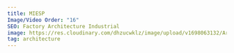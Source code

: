```yaml
---
title: MIESP
Image/Video Order: "16"
SEO: Factory Architecture Industrial
image: https://res.cloudinary.com/dhzucwklz/image/upload/v1698063132/Architecture/_DSC0128lowres_ekjf56.jpg
tag: architecture
---
```

